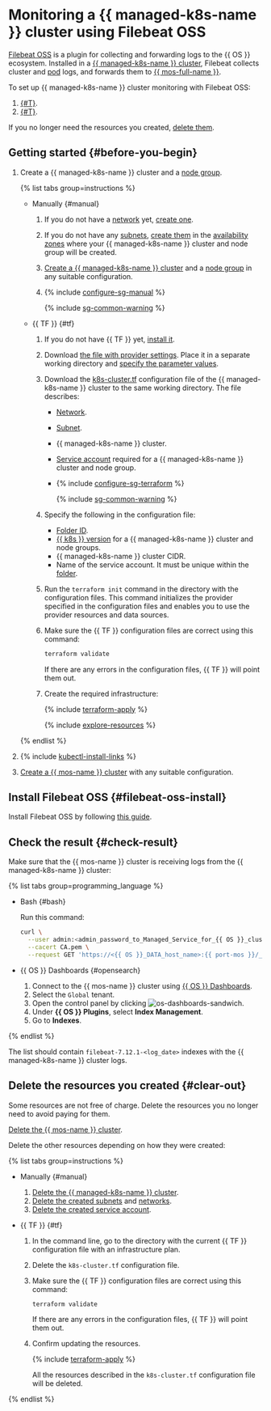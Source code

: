 # Monitoring a {{ managed-k8s-name }} cluster using Filebeat OSS


[Filebeat OSS](https://www.elastic.co/beats/filebeat) is a plugin for collecting and forwarding logs to the {{ OS }} ecosystem. Installed in a [{{ managed-k8s-name }} cluster](../concepts/index.md#kubernetes-cluster), Filebeat collects cluster and [pod](../concepts/index.md#pod) logs, and forwards them to [{{ mos-full-name }}](../../managed-opensearch/).

To set up {{ managed-k8s-name }} cluster monitoring with Filebeat OSS:
1. [{#T}](#filebeat-oss-install).
1. [{#T}](#check-result).

If you no longer need the resources you created, [delete them](#clear-out).

## Getting started {#before-you-begin}

1. Create a {{ managed-k8s-name }} cluster and a [node group](../../managed-kubernetes/concepts/index.md#node-group).

   {% list tabs group=instructions %}

   - Manually {#manual}

      1. If you do not have a [network](../../vpc/concepts/network.md#network) yet, [create one](../../vpc/operations/network-create.md).
      1. If you do not have any [subnets](../../vpc/concepts/network.md#subnet), [create them](../../vpc/operations/subnet-create.md) in the [availability zones](../../overview/concepts/geo-scope.md) where your {{ managed-k8s-name }} cluster and node group will be created.
      1. [Create a {{ managed-k8s-name }} cluster](../../managed-kubernetes/operations/kubernetes-cluster/kubernetes-cluster-create.md) and a [node group](../../managed-kubernetes/operations/node-group/node-group-create.md) in any suitable configuration.
      1. {% include [configure-sg-manual](../../_includes/managed-kubernetes/security-groups/configure-sg-manual-lvl3.md) %}

         {% include [sg-common-warning](../../_includes/managed-kubernetes/security-groups/sg-common-warning.md) %}

   - {{ TF }} {#tf}

      1. If you do not have {{ TF }} yet, [install it](../../tutorials/infrastructure-management/terraform-quickstart.md#install-terraform).
      1. Download [the file with provider settings](https://github.com/yandex-cloud-examples/yc-terraform-provider-settings/blob/main/provider.tf). Place it in a separate working directory and [specify the parameter values](../../tutorials/infrastructure-management/terraform-quickstart.md#configure-provider).
      1. Download the [k8s-cluster.tf](https://github.com/yandex-cloud-examples/yc-mk8s-cluster-infrastructure/blob/main/k8s-cluster.tf) configuration file of the {{ managed-k8s-name }} cluster to the same working directory. The file describes:
         * [Network](../../vpc/concepts/network.md#network).
         * [Subnet](../../vpc/concepts/network.md#subnet).
         * {{ managed-k8s-name }} cluster.
         * [Service account](../../iam/concepts/users/service-accounts.md) required for a {{ managed-k8s-name }} cluster and node group.
         * {% include [configure-sg-terraform](../../_includes/managed-kubernetes/security-groups/configure-sg-tf-lvl3.md) %}

            {% include [sg-common-warning](../../_includes/managed-kubernetes/security-groups/sg-common-warning.md) %}

      1. Specify the following in the configuration file:
         * [Folder ID](../../resource-manager/operations/folder/get-id.md).
         * [{{ k8s }} version](../concepts/release-channels-and-updates.md) for a {{ managed-k8s-name }} cluster and node groups.
         * {{ managed-k8s-name }} cluster CIDR.
         * Name of the service account. It must be unique within the [folder](../../resource-manager/concepts/resources-hierarchy.md#folder).
      1. Run the `terraform init` command in the directory with the configuration files. This command initializes the provider specified in the configuration files and enables you to use the provider resources and data sources.
      1. Make sure the {{ TF }} configuration files are correct using this command:

         ```bash
         terraform validate
         ```

         If there are any errors in the configuration files, {{ TF }} will point them out.
      1. Create the required infrastructure:

         {% include [terraform-apply](../../_includes/mdb/terraform/apply.md) %}

         {% include [explore-resources](../../_includes/mdb/terraform/explore-resources.md) %}

   {% endlist %}

1. {% include [kubectl-install-links](../../_includes/managed-kubernetes/kubectl-install.md) %}
1. [Create a {{ mos-name }} cluster](../../managed-opensearch/operations/cluster-create.md) with any suitable configuration.

## Install Filebeat OSS {#filebeat-oss-install}

Install Filebeat OSS by following [this guide](../operations/applications/filebeat-oss.md).

## Check the result {#check-result}

Make sure that the {{ mos-name }} cluster is receiving logs from the {{ managed-k8s-name }} cluster:

{% list tabs group=programming_language %}

- Bash {#bash}

   Run this command:

   ```bash
   curl \
     --user admin:<admin_password_to_Managed_Service_for_{{ OS }}_cluster> \
     --cacert CA.pem \
     --request GET 'https://<{{ OS }}_DATA_host_name>:{{ port-mos }}/_cat/indices?v'
   ```

- {{ OS }} Dashboards {#opensearch}

   1. Connect to the {{ mos-name }} cluster using [{{ OS }} Dashboards](../../managed-opensearch/operations/connect.md#dashboards).
   1. Select the `Global` tenant.
   1. Open the control panel by clicking ![os-dashboards-sandwich](../../_assets/os-dashboards-sandwich.svg).
   1. Under **{{ OS }} Plugins**, select **Index Management**.
   1. Go to **Indexes**.

{% endlist %}

The list should contain `filebeat-7.12.1-<log_date>` indexes with the {{ managed-k8s-name }} cluster logs.

## Delete the resources you created {#clear-out}

Some resources are not free of charge. Delete the resources you no longer need to avoid paying for them.

[Delete the {{ mos-name }} cluster](../../managed-opensearch/operations/cluster-delete.md).

Delete the other resources depending on how they were created:

{% list tabs group=instructions %}

- Manually {#manual}

   1. [Delete the {{ managed-k8s-name }} cluster](../../managed-kubernetes/operations/kubernetes-cluster/kubernetes-cluster-delete.md).
   1. [Delete the created subnets](../../vpc/operations/subnet-delete.md) and [networks](../../vpc/operations/network-delete.md).
   1. [Delete the created service account](../../iam/operations/sa/delete.md).

- {{ TF }} {#tf}

   1. In the command line, go to the directory with the current {{ TF }} configuration file with an infrastructure plan.
   1. Delete the `k8s-cluster.tf` configuration file.
   1. Make sure the {{ TF }} configuration files are correct using this command:

      ```bash
      terraform validate
      ```

      If there are any errors in the configuration files, {{ TF }} will point them out.
   1. Confirm updating the resources.

      {% include [terraform-apply](../../_includes/mdb/terraform/apply.md) %}

      All the resources described in the `k8s-cluster.tf` configuration file will be deleted.

{% endlist %}